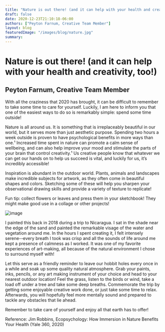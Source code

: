```yaml
---
title: "Nature is out there! (and it can help with your health and creativity, too!)"
draft: false
date: 2020-12-23T21:10:18-06:00
authors: ["Peyton Farnum, Creative Team Member"]
layout: blog
featuredImage: "/images/blog/nature.jpg"
summary:
---
```


# Nature is out there! (and it can help with your health and creativity, too!)
## Peyton Farnum, Creative Team Member

With  all the craziness that 2020 has brought, it can be difficult to  remember to take some time to care for yourself. Luckily, I am here to  inform you that one of the easiest ways to do so is remarkably simple:  spend some time outside!

Nature  is all around us. It is something that is irreplaceably beautiful in  our world, but it serves more than just aesthetic purpose. Spending two  hours a week outside is proven to have psychological benefits in more  ways than one.¹ Increased time spent in nature can promote a calm sense  of wellbeing, and can also help improve your mood and stimulate the  parts of your brain that control creativity.¹ Us creative people know  that whatever we can get our hands on to help us succeed is vital, and  luckily for us, it’s incredibly accessible! 

Inspiration is  abundant in the outdoor world. Plants, animals and landscapes make  incredible subjects for artwork, as they often come in beautiful shapes  and colors. Sketching some of these will help you sharpen your  observational drawing skills and provide a variety of texture to  replicate!

Fun tip: collect flowers or leaves and press them in your sketchbook! They might make good use in a collage or other projects!

![image](/images/blog/post/peyton.jpg#blog)

I  painted this back in 2018 during a trip to Nicaragua. I sat in the  shade near the edge of the sand and painted the remarkable visage of the  water and vegetation around me. In the hours I spent creating it, I  felt intensely serene--every breath I took was crisp and all the sounds  of life around me kept a presence of calmness as I worked. It was one of  my favorite experiences of art-making, all because of the natural  environment I chose to surround myself with!

Let this serve as a  friendly reminder to leave our hobbit holes every once in a while and  soak up some quality natural atmosphere. Grab your paints, inks,  pencils, or any art making instrument of your choice and head to your  nearest outdoor location! Feel the grass, listen to the birds or wind,  take a load off under a tree and take some deep breaths. Commemorate the  trip by getting some enjoyable creative work done, or just take some  time to relax. Afterwards, you will hopefully feel more mentally sound  and prepared to tackle any obstacles that lie ahead.

Remember to take care of yourself and enjoy all that earth has to offer!

Reference: Jim Robbins, Ecopsychology: How Immersion in Nature Benefits Your Health (Yale 360, 2020)